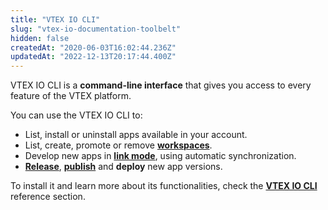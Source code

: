 ```yaml
---
title: "VTEX IO CLI"
slug: "vtex-io-documentation-toolbelt"
hidden: false
createdAt: "2020-06-03T16:02:44.236Z"
updatedAt: "2022-12-13T20:17:44.400Z"
---
```

VTEX IO CLI is a **command-line interface** that gives you access to every feature of the VTEX platform.

You can use the VTEX IO CLI to:

- List, install or uninstall apps available in your account.
- List, create, promote or remove [**workspaces**](https://developers.vtex.com/vtex-developer-docs/docs/vtex-io-documentation-workspace).
- Develop new apps in [**link mode**](https://developers.vtex.com/vtex-developer-docs/docs/vtex-io-documentation-linking-an-app), using automatic synchronization.
- [**Release**](https://developers.vtex.com/vtex-developer-docs/docs/vtex-io-documentation-releasing-a-new-app-version), [**publish**](https://developers.vtex.com/vtex-developer-docs/docs/vtex-io-documentation-publishing-an-app) and **deploy** new app versions.

To install it and learn more about its functionalities, check the [**VTEX IO CLI**](https://developers.vtex.com/vtex-developer-docs/docs/vtex-io-documentation-vtex-io-cli-installation-and-command-reference) reference section.
